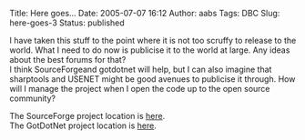 Title: Here goes...
Date: 2005-07-07 16:12
Author: aabs
Tags: DBC
Slug: here-goes-3
Status: published

I have taken this stuff to the point where it is not too scruffy to release to the world. What I need to do now is publicise it to the world at large. Any ideas about the best forums for that?  
I think SourceForgeand gotdotnet will help, but I can also imagine that sharptools and USENET might be good avenues to publicise it through. How will I manage the project when I open the code up to the open source community?

The SourceForge project location is [here](https://sourceforge.net/projects/aabsdbc/).  
The GotDotNet project location is [here](http://www.gotdotnet.com/workspaces/workspace.aspx?id=24fe7e5d-e342-4ad9-a749-8048020f2828).
